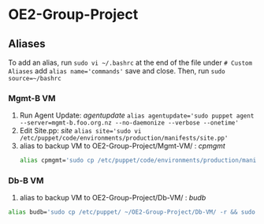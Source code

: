 

# OE2-Group-Project

## Aliases

To add an alias, run `sudo vi ~/.bashrc` at the end of the file under `# Custom Aliases` add `alias name='commands'` save and close. Then, run `sudo source=~/bashrc`

### Mgmt-B VM

1. Run Agent Update: *agentupdate*
   `alias agentupdate='sudo puppet agent --server=mgmt-b.foo.org.nz --no-daemonize --verbose --onetime'`
2. Edit Site.pp: *site* 
   `alias site='sudo vi /etc/puppet/code/environments/production/manifests/site.pp'`
3. alias to backup VM to OE2-Group-Project/Mgmt-VM/ : *cpmgmt*
   ```bash
   alias cpmgmt='sudo cp /etc/puppet/code/environments/production/manifests/site.pp ~/OE2-Group-Project/Mgmt-VM/ && sudo cp /etc/hosts ~/OE2-Group-Project/Mgmt-VM/Config/hosts && sudo chown bitstudent ~/OE2-Group-Project/Mgmt-VM/Config/hosts && sudo chgrp bitstudent ~/OE2-Group-Project/Mgmt-VM/Config/hosts && sudo chmod go+r ~/OE2-Group-Project/Mgmt-VM/Config/hosts && sudo cp /etc/puppet/code/modules/ ~/OE2-Group-Project/Mgmt-VM/ -r && history -w && sudo cp ~/.bash_history ~/OE2-Group-Project/Mgmt-VM/bash_history.txt && sudo chown bitstudent ~/OE2-Group-Project/Mgmt-VM/bash_history.txt && sudo chgrp bitstudent ~/OE2-Group-Project/Mgmt-VM/bash_history.txt && sudo chmod go+r ~/OE2-Group-Project/Mgmt-VM/bash_history.txt && sudo cp ~/.bashrc ~/OE2-Group-Project/Mgmt-VM/bashrc.txt && sudo chown bitstudent ~/OE2-Group-Project/Mgmt-VM/bashrc.txt && sudo chgrp bitstudent ~/OE2-Group-Project/Mgmt-VM/bashrc.txt && sudo chmod go+r ~/OE2-Group-Project/Mgmt-VM/bashrc.txt && cd ~/OE2-Group-Project && git status'

### Db-B VM

1. alias to backup VM to OE2-Group-Project/Db-VM/ : *budb*

```bash
alias budb='sudo cp /etc/puppet/ ~/OE2-Group-Project/Db-VM/ -r && sudo cp /etc/hosts ~/OE2-Group-Project/Db-VM/hosts && sudo chown bitstudent ~/OE2-Group-Project/Db-VM/hosts && sudo chgrp bitstudent ~/OE2-Group-Project/Db-VM/hosts && sudo chmod go+r ~/OE2-Group-Project/Db-VM/hosts && sudo cp /etc/puppet/ ~/OE2-Group-Project/Db-VM/ -r && history -w && sudo cp ~/.bash_history ~/OE2-Group-Project/Db-VM/bash_history.txt && sudo chown bitstudent ~/OE2-Group-Project/Db-VM/bash_history.txt && sudo chgrp bitstudent ~/OE2-Group-Project/Db-VM/bash_history.txt && sudo chmod go+r ~/OE2-Group-Project/Db-VM/bash_history.txt && sudo cp ~/.bashrc ~/OE2-Group-Project/Db-VM/bashrc.txt && sudo chown bitstudent ~/OE2-Group-Project/Db-VM/bashrc.txt && sudo chgrp bitstudent ~/OE2-Group-Project/Db-VM/bashrc.txt && sudo chmod go+r ~/OE2-Group-Project/Db-VM/bashrc.txt && cd ~/OE2-Group-Project && git status'
```

